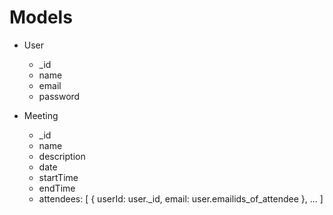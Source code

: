 # Models

- User
    - _id
    - name
    - email
    - password

- Meeting
    - _id
    - name
    - description
    - date
    - startTime
    - endTime
    - attendees: [ { userId: user._id, email: user.emailids_of_attendee }, ... ]

